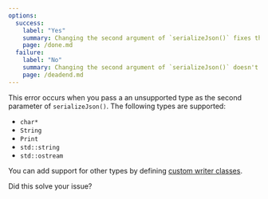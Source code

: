 ```yaml
---
options:
  success:
    label: "Yes"
    summary: Changing the second argument of `serializeJson()` fixes the issue
    page: /done.md
  failure:
    label: "No"
    summary: Changing the second argument of `serializeJson()` doesn't fix the issue
    page: /deadend.md
---
```


This error occurs when you pass a an unsupported type as the second parameter of `serializeJson()`.
The following types are supported:

- `char*`
- `String`
- `Print`
- `std::string`
- `std::ostream`

You can add support for other types by defining [custom writer classes](https://arduinojson.org/news/2019/11/01/version-6-13-0/#custom-writer).

Did this solve your issue?
